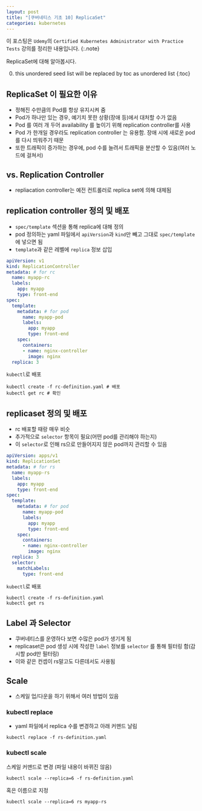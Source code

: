 ```yaml
---
layout: post
title: "[쿠버네티스 기초 10] ReplicaSet"
categories: kubernetes
---
```


이 포스팅은 `Udemy`의 `Certified Kubernetes Administrator with Practice Tests` 강의를 정리한 내용입니다.
{:.note}

ReplicaSet에 대해 알아봅시다.

0. this unordered seed list will be replaced by toc as unordered list
{:toc}

## ReplicaSet 이 필요한 이유

- 정해진 수만큼의 Pod를 항상 유지시켜 줌
- Pod가 하나만 있는 경우, 예기치 못한 상황(장애 등)에서 대처할 수가 없음
- Pod 를 여러 개 두어 availability 를 높이기 위해 replication controller를 사용
- Pod 가 한개일 경우라도 replication controller 는 유용함. 장애 시에 새로운 pod를 다시 띄워주기 때문
- 또한 트래픽이 증가하는 경우에, pod 수를 늘려서 트래픽을 분산할 수 있음(여러 노드에 걸쳐서)

## vs. Replication Controller

- repliacation controller는 예전 컨트롤러로 replica set에 의해 대체됨

## replication controller 정의 및 배포

- `spec/template` 섹션을 통해 replica에 대해 정의
- pod 정의하는 yaml 파일에서 `apiVersion`과 `kind`만 빼고 그대로 `spec/template`에 넣으면 됨
- `template`과 같은 레벨에 `replica` 정보 삽입

```yaml
apiVersion: v1
kind: ReplicationController
metadata: # for rc
  name: myapp-rc
  labels:
    app: myapp
    type: front-end
spec:
  template:
    metadata: # for pod
      name: myapp-pod
      labels:
        app: myapp
        type: front-end
    spec:
      containers:
      - name: nginx-controller
        image: nginx  
  replica: 3
```

`kubectl`로 배포

```
kubectl create -f rc-definition.yaml # 배포
kubectl get rc # 확인
```

## replicaset 정의 및 배포

- rc 배포할 때랑 매우 비슷
- 추가적으로 `selector` 항목이 필요(어떤 pod를 관리해야 하는지)
- 이 `selector`로 인해 rs으로 만들어지지 않은 pod까지 관리할 수 있음

```yaml
apiVersion: apps/v1
kind: ReplicationSet
metadata: # for rs
  name: myapp-rs
  labels:
    app: myapp
    type: front-end
spec:
  template:
    metadata: # for pod
      name: myapp-pod
      labels:
        app: myapp
        type: front-end
    spec:
      containers:
      - name: nginx-controller
        image: nginx  
  replica: 3
  selector:
    matchLabels:
      type: front-end
```

`kubectl`로 배포

```
kubectl create -f rs-definition.yaml
kubectl get rs
```

## Label 과 Selector

- 쿠버네티스를 운영하다 보면 수많은 pod가 생기게 됨
- replicaset은 pod 생성 시에 작성한 `label` 정보를 `selector` 를 통해 필터링 함(감시할 pod만 필터링)
- 이와 같은 컨셉이 rs말고도 다른데서도 사용됨

## Scale

- 스케일 업/다운을 하기 위해서 여러 방법이 있음

### kubectl replace

- yaml 파일에서 replica 수를 변경하고 아래 커맨드 날림

```
kubectl replace -f rs-definition.yaml
```

### kubectl scale

스케일 커맨드로 변경 (파일 내용이 바뀌진 않음)

```
kubectl scale --replica=6 -f rs-definition.yaml
```

혹은 이름으로 지정

```
kubectl scale --replica=6 rs myapp-rs
```
